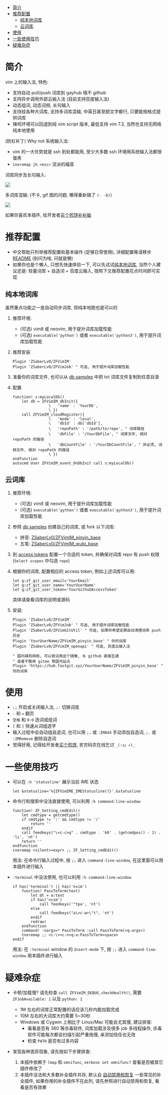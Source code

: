 
<!-- vim-markdown-toc GFM -->

* [简介](#简介)
* [推荐配置](#推荐配置)
    * [纯本地词库](#纯本地词库)
    * [云词库](#云词库)
* [使用](#使用)
* [一些使用技巧](#一些使用技巧)
* [疑难杂症](#疑难杂症)

<!-- vim-markdown-toc -->

# 简介

vim 上的输入法, 特色:

* 支持自动 pull/push 词库到 gayhub 哦不 github
* 支持异步调用外部云输入法 (目前支持百度输入法)
* 动态组词, 动态词频, 长句输入
* 支持挂各种大词库, 支持多词库混输, 中英日甚至颜文字都行, 只要能按格式提供词库
* 辣鸡环境可以回退到纯 vim script 版本, 最低支持 vim 7.3,
    当然也支持无网络纯本地使用


(防杠补丁) Why not 系统输入法:

* vim 的一大优势就是 ssh 到处都能用, 至少大多数 ssh 环境用系统输入法都很蛋疼
* `inoremap jk <esc>` 流派的福音


词库同步及长句输入:

![](https://raw.githubusercontent.com/ZSaberLv0/ZFVimIM/master/preview.gif)


多词库混输: (不卡, gif 图的问题, 懒得重新搞了 `(- -b)`)

![](https://raw.githubusercontent.com/ZSaberLv0/ZFVimIM/master/preview_crossdb.gif)


如果你喜欢本插件, 给开发者[买个煎饼补补脑](https://github.com/ZSaberLv0/ZSaberLv0)


# 推荐配置

* 中文帮助只列举推荐配置和基本操作 (足够日常使用),
    详细配置等请移步 [README](https://github.com/ZSaberLv0/ZFVimIM/blob/master/README.CN.md)
    (别问为啥, 问就是懒)
* 如果你也是个懒人, 只想先快速体验一下,
    可以先试试[纯本地词库](https://github.com/ZSaberLv0/ZFVimIM/blob/master/README.CN.md#%E7%BA%AF%E6%9C%AC%E5%9C%B0%E8%AF%8D%E5%BA%93),
    当然个人建议还是: 轻量词库 + 自造词 + 百度云输入,
    按照下文推荐配置花点时间即可实现


## 纯本地词库

虽然重点功能之一是自动同步词库, 但纯本地跑也是可以的

1. 推荐环境:

    * (可选) vim8 或 neovim, 用于提升词库加载性能
    * (可选) `executable('python')` 或者 `executable('python3')`, 用于提升词库加载性能

1. 推荐安装

    ```
    Plugin 'ZSaberLv0/ZFVimIM'
    Plugin 'ZSaberLv0/ZFVimJob' " 可选, 用于提升词库加载性能
    ```

1. 准备你的词库文件,
    也可以从 [db samples](https://github.com/ZSaberLv0/ZFVimIM#db-samples)
    中把 txt 词库文件复制到任意目录
1. 配置

    ```
    function! s:myLocalDb()
        let db = ZFVimIM_dbInit({
                    \   'name' : 'YourDb',
                    \ })
        call ZFVimIM_cloudRegister({
                    \   'mode' : 'local',
                    \   'dbId' : db['dbId'],
                    \   'repoPath' : '/path/to/repo', " 词库路径
                    \   'dbFile' : '/YourDbFile', " 词库文件, 相对 repoPath 的路径
                    \   'dbCountFile' : '/YourDbCountFile', " 非必须, 词频文件, 相对 repoPath 的路径
                    \ })
    endfunction
    autocmd User ZFVimIM_event_OnDbInit call s:myLocalDb()
    ```


## 云词库

1. 推荐环境:

    * (可选) vim8 或 neovim, 用于提升词库加载性能
    * (可选) `executable('python')` 或者 `executable('python3')`, 用于提升词库加载性能

1. 参照 [db samples](https://github.com/ZSaberLv0/ZFVimIM#db-samples) 创建自己的词库,
    或 fork 以下词库:

    * 拼音: [ZSaberLv0/ZFVimIM_pinyin_base](https://github.com/ZSaberLv0/ZFVimIM_pinyin_base)
    * 五笔: [ZSaberLv0/ZFVimIM_wubi_base](https://github.com/ZSaberLv0/ZFVimIM_wubi_base)

1. 到 [access tokens](https://github.com/settings/tokens) 配置一个合适的 token,
    并确保对词库 repo 有 push 权限 (`Select scopes` 中勾选 `repo`)
1. 根据你的词库, 配置相应的 access token, 例如上述词库可以用:

    ```
    let g:zf_git_user_email='YourEmail'
    let g:zf_git_user_name='YourUserName'
    let g:zf_git_user_token='YourGithubAccessToken'
    ```

    具体请查看词库的说明或源码

1. 安装:

    ```
    Plugin 'ZSaberLv0/ZFVimIM'
    Plugin 'ZSaberLv0/ZFVimJob' " 可选, 用于提升词库加载性能
    Plugin 'ZSaberLv0/ZFVimGitUtil' " 可选, 如果你希望定期自动清理词库 push 历史
    Plugin 'YourUserName/ZFVimIM_pinyin_base' " 你的词库
    Plugin 'ZSaberLv0/ZFVimIM_openapi' " 可选, 百度云输入法

    " 国内辣鸡网络, 可以尝试用这个镜像, 与 github 直接互通
    " 或者干脆用 gitee 等国内站点
    Plugin 'https://hub.fastgit.xyz/YourUserName/ZFVimIM_pinyin_base' " 你的词库
    ```


# 使用

* `;;` 开启或关闭输入法, `;:` 切换词库
* `-` 和 `=` 翻页
* `空格` 和 `0~9` 选词或组词
* `[` 和 `]` 快速从词组选字
* 输入过程中会自动组自造词, 也可以用 `;,` 或 `:IMAdd` 手动添加自造词,
    `;.` 或 `:IMRemove` 删除自造词
* 觉得好用, 记得给开发者[买个煎饼](https://github.com/ZSaberLv0/ZSaberLv0),
    贫穷码农在线乞讨 `_(:з」∠)_`


# 一些使用技巧

* 可以在 `:h 'statusline'` 展示当前 IME 状态

    ```
    let &statusline='%{ZFVimIME_IMEStatusline()}'.&statusline
    ```

* 命令行和搜索中没法直接使用, 可以利用 `:h command-line-window`

    ```
    function! ZF_Setting_cmdEdit()
        let cmdtype = getcmdtype()
        if cmdtype != ':' && cmdtype != '/'
            return ''
        endif
        call feedkeys("\<c-c>q" . cmdtype . 'k0' . (getcmdpos() - 1) . 'li', 'nt')
        return ''
    endfunction
    cnoremap <silent><expr> ;; ZF_Setting_cmdEdit()
    ```

    用法: 在命令行输入过程中, 按 `;;` 进入 `command-line-window`, 在这里面可以用本插件进行输入

* `:terminal` 中没法使用, 也可以利用 `:h command-line-window`

    ```
    if has('terminal') || has('nvim')
        function! PassToTerm(text)
            let @t = a:text
            if has('nvim')
                call feedkeys('"tpa', 'nt')
            else
                call feedkeys("a\<c-w>\"t", 'nt')
            endif
            redraw!
        endfunction
        command! -nargs=* PassToTerm :call PassToTerm(<q-args>)
        tnoremap ;; <c-\><c-n>q:a:PassToTerm<space>
    endif
    ```

    用法: 在 `:terminal` window 的 `Insert-mode` 下, 按 `;;` 进入 `command-line-window` 用本插件进行输入


# 疑难杂症

* 卡顿/加载慢? 请先检查 `call ZFVimIM_DEBUG_checkHealth()`,
    需要 `ZFJobAvailable: 1` 以及 `python: 1`

    * 1M 左右的词库正常配置的话应该几秒内能加载完成
    * 10M 左右的大词库大约需要 5~30秒
    * Windows 或 Cygwin 上相比于 Linux/Mac 可能会尤其慢, 建议排查:
        * 看看是否有 360 等杀毒软件, 词库加载涉及很多 job 多线程操作,
            杀毒软件可能每次都会扫描引起严重拖慢, 亲测加信任也无效
        * 检查 `PATH` 是否有过多内容

* 发现各种诡异现象, 请先按如下步骤排查:

    1. 本插件依赖于 `lmap` 和 `omnifunc`,
        `verbose set omnifunc?` 查看是否被其它插件修改了
    1. 本插件没法和大多数补全插件共存,
        默认会 [自动禁用和恢复](https://github.com/ZSaberLv0/ZFVimIM/blob/master/plugin/ZFVimIM_autoDisable.vim)
        一些常见的补全插件,
        如果你用的补全插件不在此列,
        请先参照进行自动禁用和恢复, 看看是否有效果

